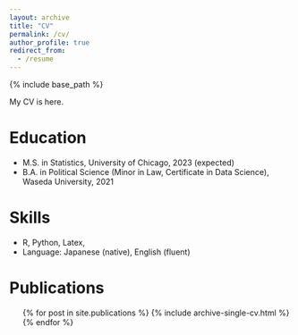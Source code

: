 ```yaml
---
layout: archive
title: "CV"
permalink: /cv/
author_profile: true
redirect_from:
  - /resume
---
```


{% include base_path %}

My CV is here.

Education
======
* M.S. in Statistics, University of Chicago, 2023 (expected)
* B.A. in Political Science (Minor in Law, Certificate in Data Science), Waseda University, 2021

  
Skills
======
* R, Python, Latex, 
* Language: Japanese (native), English (fluent)

Publications
======
  <ul>{% for post in site.publications %}
    {% include archive-single-cv.html %}
  {% endfor %}</ul>
